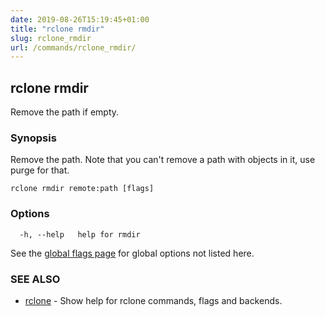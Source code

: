 ```yaml
---
date: 2019-08-26T15:19:45+01:00
title: "rclone rmdir"
slug: rclone_rmdir
url: /commands/rclone_rmdir/
---
```

## rclone rmdir

Remove the path if empty.

### Synopsis


Remove the path.  Note that you can't remove a path with
objects in it, use purge for that.

```
rclone rmdir remote:path [flags]
```

### Options

```
  -h, --help   help for rmdir
```

See the [global flags page](/flags/) for global options not listed here.

### SEE ALSO

* [rclone](/commands/rclone/)	 - Show help for rclone commands, flags and backends.

